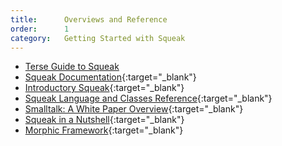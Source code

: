 ```yaml
---
title:      Overviews and Reference
order:      1
category:   Getting Started with Squeak
---
```

* [Terse Guide to Squeak](/documentation/terse_guide.html)
* [Squeak Documentation][documentation]{:target="_blank"}
* [Introductory Squeak][introductory]{:target="_blank"}
* [Squeak Language and Classes Reference][references]{:target="_blank"}
* [Smalltalk: A White Paper Overview][overview]{:target="_blank"}
* [Squeak in a Nutshell][nutshell]{:target="_blank"}
* [Morphic Framework][morphic]{:target="_blank"}

[documentation]: http://wiki.squeak.org/squeak/2983
[introductory]: http://www.cosc.canterbury.ac.nz/~wolfgang/cosc205/smalltalk1.html
[overview]: http://www.cs.pdx.edu/~harry/musings/SmalltalkOverview.html
[morphic]: http://wiki.squeak.org/squeak/30
[nutshell]: http://wiki.squeak.org/squeak/3419
[references]: http://wiki.squeak.org/squeak/1859
